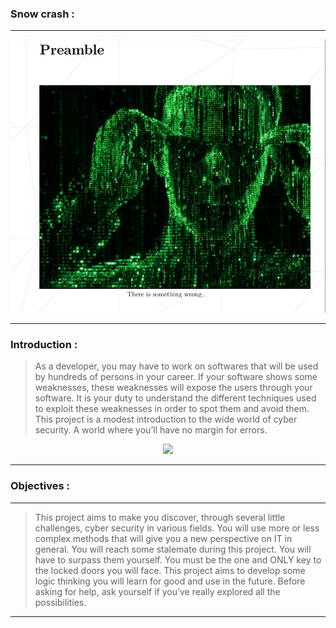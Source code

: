 ### Snow crash :

---

</p>
<p align="center">
<img src="https://github.com/ablaamim/Snow-Crash/blob/main/screenshot.png" width="800">
</p>

---

### Introduction :

>As a developer, you may have to work on softwares that will be used by hundreds of
persons in your career.
If your software shows some weaknesses, these weaknesses will expose the users
through your software.
It is your duty to understand the different techniques used to exploit these weaknesses
in order to spot them and avoid them.
This project is a modest introduction to the wide world of cyber security. A world
where you’ll have no margin for errors.

</p>
<p align="center">
<img src="https://media0.giphy.com/media/v1.Y2lkPTc5MGI3NjExOXBzcWQ4cm5oYXg2eHdmamc1bDNubmRieGZhN3p0cnQ4Mmtud3B1ZyZlcD12MV9pbnRlcm5hbF9naWZfYnlfaWQmY3Q9Zw/ocEgeHuUkuC5TGjyOE/giphy.webp" width="800">
</p>


---

### Objectives :

---

> This project aims to make you discover, through several little challenges, cyber security
in various fields.
You will use more or less complex methods that will give you a new perspective on
IT in general.
You will reach some stalemate during this project. You will have to surpass them
yourself. You must be the one and ONLY key to the locked doors you will face. This
project aims to develop some logic thinking you will learn for good and use in the future.
Before asking for help, ask yourself if you’ve really explored all the possibilities.

---